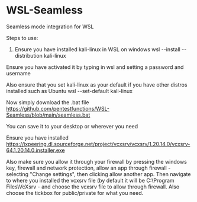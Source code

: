 # WSL-Seamless
Seamless mode integration for WSL


Steps to use:
1. Ensure you have installed kali-linux in WSL on windows
wsl --install --distribution kali-linux

Ensure you have activated it by typing in wsl and setting a password and username

Also ensure that you set kali-linux as your default if you have other distros installed such as Ubuntu
wsl --set-default kali-linux


Now simply download the .bat file 
https://github.com/pentestfunctions/WSL-Seamless/blob/main/seamless.bat

You can save it to your desktop or wherever you need

Ensure you have installed 
https://ixpeering.dl.sourceforge.net/project/vcxsrv/vcxsrv/1.20.14.0/vcxsrv-64.1.20.14.0.installer.exe

Also make sure you allow it through your firewall by pressing the windows key, firewall and network protection, allow an app through firewall - selecting "Change settings", then clicking allow another app. Then navigate to where you installed the vcxsrv file (by default it will be C:\Program Files\VcXsrv - and choose the vcxsrv file to allow through firewall. Also choose the tickbox for public/private for what you need.

